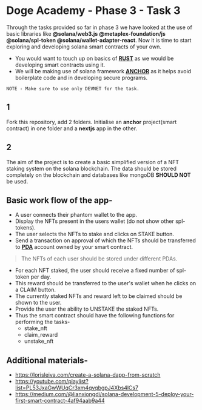 
# Doge Academy - Phase 3 - Task 3
Through the tasks provided so far in phase 3 we have looked at the use of basic libraries like **@solana/web3.js @metaplex-foundation/js @solana/spl-token @solana/wallet-adapter-react**. Now it is time to start exploring and developing solana smart contracts of your own.
* You would want to touch up on basics of [**RUST**](https://youtu.be/-AAtfPHEMbA) as we would be developing smart contracts using it.
* We will be making use of solana framework [**ANCHOR**](https://www.anchor-lang.com/) as it helps avoid boilerplate code and in developing secure programs.
 ```
NOTE - Make sure to use only DEVNET for the task.
```

## 1
Fork this repository, add 2 folders. Initialise an **anchor** project(smart contract) in one folder and a **nextjs** app in the other.

## 2
The aim of the project is to create a basic simplified version of a NFT staking system on the solana blockchain.  The data should be stored completely on the blockchain and databases like mongoDB **SHOULD NOT** be used.

## Basic work flow of the app-
 * A user connects their phantom wallet to the app.
 * Display the NFTs present in the users wallet (do not show other spl-tokens).
 * The user selects the NFTs to stake and clicks on STAKE button.
 * Send a transaction on approval of which the NFTs should be transferred  to  **[PDA](https://solanacookbook.com/core-concepts/pdas.html)** account owned by your smart contract.

>  The NFTs of each user should be stored under different PDAs.

 *  For each NFT staked, the user should receive a fixed number of spl-token per day.
 * This reward should be transferred to the user's wallet when he clicks on a CLAIM button.
 * The currently staked NFTs and reward left to be claimed should be shown to the user.
 * Provide the user the ability to UNSTAKE the staked NFTs.
 * Thus the smart contract should have  the following functions for performing the tasks-
	* stake_nft
	* claim_reward
	* unstake_nft
## Additional materials-
 * https://lorisleiva.com/create-a-solana-dapp-from-scratch
 * https://youtube.com/playlist?list=PL53JxaGwWUqCr3xm4qvqbgpJ4Xbs4lCs7
 * https://medium.com/@lianxiongdi/solana-development-5-deploy-your-first-smart-contract-4af94aab9a44
